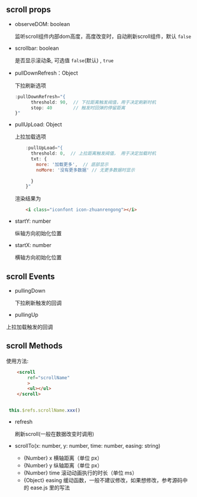 ## scroll props

- observeDOM: boolean
  
    监听scroll组件内部dom高度，高度改变时，自动刷新scroll组件，默认 `false`

- scrollbar: boolean
  
    是否显示滚动条, 可选值 `false`(默认) , `true`

- pullDownRefresh：Object

    下拉刷新选项
    ```js
    :pullDownRefresh="{
          threshold: 90,  // 下拉距离触发阀值，用于决定刷新时机
          stop: 40        // 触发时回弹的停留距离
    }"
    ```
    
- pullUpLoad: Object
    
    上拉加载选项

    ```js
        :pullUpLoad="{
          threshold: 0,  // 上拉距离触发阀值， 用于决定加载时机
          txt: {
            more: '加载更多',  // 底部显示
            noMore: '没有更多数据' // 无更多数据时显示
              
          }
        }"
    ```
    渲染结果为
    ```html
        <i class="iconfont icon-zhuanrengong"></i>
    ```
- startY: number
 
    纵轴方向初始化位置

- startX: number
 
    横轴方向初始化位置

## scroll Events

- pullingDown

  下拉刷新触发的回调
 
 - pullingUp

  上拉加载触发的回调
  
## scroll Methods

 使用方法: 
 
```html 
    <scroll
        ref="scrollName"
        >
        <ul></ul>
    </scroll>
    
```

```js
 this.$refs.scrollName.xxx()
```
 
- refresh
    
    刷新scroll(一般在数据改变时调用)

- scrollTo(x: number, y: number, time: number, easing: string)
    - {Number} x 横轴距离（单位 px）
    - {Number} y 纵轴距离（单位 px）
    - {Number} time 滚动动画执行的时长（单位 ms）
    - {Object} easing 缓动函数，一般不建议修改，如果想修改，参考源码中的 ease.js 里的写法

    
       
